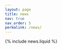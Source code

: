 ```yaml
---
layout: page
title: news
nav: true
nav_order: 5
permalink: /news/
---
```


{% include news.liquid %}
